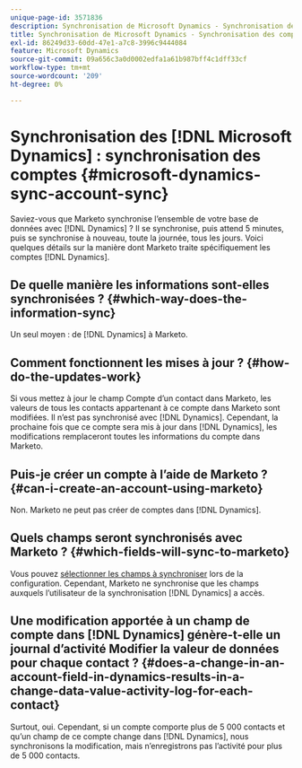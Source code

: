 ```yaml
---
unique-page-id: 3571836
description: Synchronisation de Microsoft Dynamics - Synchronisation de compte - Documents Marketo - Documentation du produit
title: Synchronisation de Microsoft Dynamics - Synchronisation des comptes
exl-id: 86249d33-60dd-47e1-a7c8-3996c9444084
feature: Microsoft Dynamics
source-git-commit: 09a656c3a0d0002edfa1a61b987bff4c1dff33cf
workflow-type: tm+mt
source-wordcount: '209'
ht-degree: 0%

---
```


# Synchronisation des [!DNL Microsoft Dynamics] : synchronisation des comptes {#microsoft-dynamics-sync-account-sync}

Saviez-vous que Marketo synchronise l’ensemble de votre base de données avec [!DNL Dynamics] ? Il se synchronise, puis attend 5 minutes, puis se synchronise à nouveau, toute la journée, tous les jours. Voici quelques détails sur la manière dont Marketo traite spécifiquement les comptes [!DNL Dynamics].

## De quelle manière les informations sont-elles synchronisées ? {#which-way-does-the-information-sync}

Un seul moyen : de [!DNL Dynamics] à Marketo.

## Comment fonctionnent les mises à jour ? {#how-do-the-updates-work}

Si vous mettez à jour le champ Compte d’un contact dans Marketo, les valeurs de tous les contacts appartenant à ce compte dans Marketo sont modifiées. Il n’est pas synchronisé avec [!DNL Dynamics]. Cependant, la prochaine fois que ce compte sera mis à jour dans [!DNL Dynamics], les modifications remplaceront toutes les informations du compte dans Marketo.

## Puis-je créer un compte à l’aide de Marketo ? {#can-i-create-an-account-using-marketo}

Non. Marketo ne peut pas créer de comptes dans [!DNL Dynamics].

## Quels champs seront synchronisés avec Marketo ? {#which-fields-will-sync-to-marketo}

Vous pouvez [sélectionner les champs à synchroniser](/help/marketo/product-docs/crm-sync/microsoft-dynamics-sync/sync-setup/microsoft-dynamics-365-with-ropc-connection/step-4-of-4-connect.md#select-fields-to-sync) lors de la configuration. Cependant, Marketo ne synchronise que les champs auxquels l’utilisateur de la synchronisation [!DNL Dynamics] a accès.

## Une modification apportée à un champ de compte dans [!DNL Dynamics] génère-t-elle un journal d’activité Modifier la valeur de données pour chaque contact ?  {#does-a-change-in-an-account-field-in-dynamics-results-in-a-change-data-value-activity-log-for-each-contact}

Surtout, oui. Cependant, si un compte comporte plus de 5 000 contacts et qu’un champ de ce compte change dans [!DNL Dynamics], nous synchronisons la modification, mais n’enregistrons pas l’activité pour plus de 5 000 contacts.
